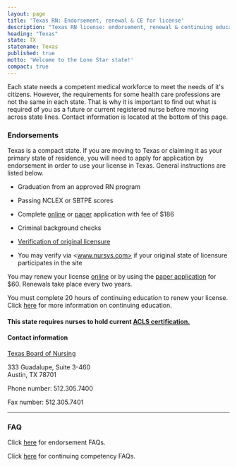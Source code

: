 ```yaml
---
layout: page
title: 'Texas RN: Endorsement, renewal & CE for license'
description: "Texas RN license: endorsement, renewal & continuing education info. Stay informed & meet nursing requirements in the state."
heading: "Texas"
state: TX
statename: Texas
published: true
motto: 'Welcome to the Lone Star state!'
compact: true
---
```


Each state needs a competent medical workforce to meet the needs of it's citizens. However, the requirements for some health care professions are not the same in each state. That is why it is important to find out what is required of you as a future or current registered nurse before moving across state lines. Contact information is located at the bottom of this page.

### Endorsements

Texas is a compact state. If you are moving to Texas or claiming it as your primary state of residence, you will need to apply for application by endorsement in order to use your license in Texas. General instructions are listed below.

*   Graduation from an approved RN program
    
*   Passing NCLEX or SBTPE scores
    
*   Complete [online](https://www.bon.texas.gov/texasnurseportal/) or [paper](https://www.bon.texas.gov/licensure_endorsement.asp.html) application with fee of $186
    
*   Criminal background checks
    
*   [Verification of original licensure](https://www.bon.texas.gov/pdfs/RN-verif.pdf)
    
*   You may verify via <www.nursys.com> if your original state of licensure participates in the site
        

You may renew your license [online](https://www.bon.texas.gov/texasnurseportal/) or by using the [paper application](https://www.bon.texas.gov/texasnurseportal/index.html) for $60. Renewals take place every two years.

You must complete 20 hours of continuing education to renew your license. Click [here](https://www.bon.texas.gov/education_continuing_education.asp) for more information on continuing education.

#### This state requires nurses to hold current [ACLS certification.](https://www.acls.net/texas-acls-pals-bls)

#### Contact information

[Texas Board of Nursing](https://www.bon.texas.gov/)

333 Guadalupe, Suite 3-460  
Austin, TX 78701

Phone number: 512.305.7400

Fax number: 512.305.7401

* * *

### FAQ

Click [here](https://www.bon.texas.gov/faq_education_continuing_ed_and_competency.asp.html) for endorsement FAQs.

Click [here](https://www.bon.texas.gov/education_continuing_education.asp) for continuing competency FAQs.

